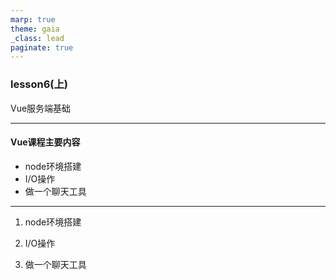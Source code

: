 ```yaml
---
marp: true
theme: gaia
_class: lead
paginate: true
---
```


### lesson6(上)
Vue服务端基础

---
#### Vue课程主要内容

- node环境搭建
- I/O操作
- 做一个聊天工具

---
1. node环境搭建

2. I/O操作

3. 做一个聊天工具